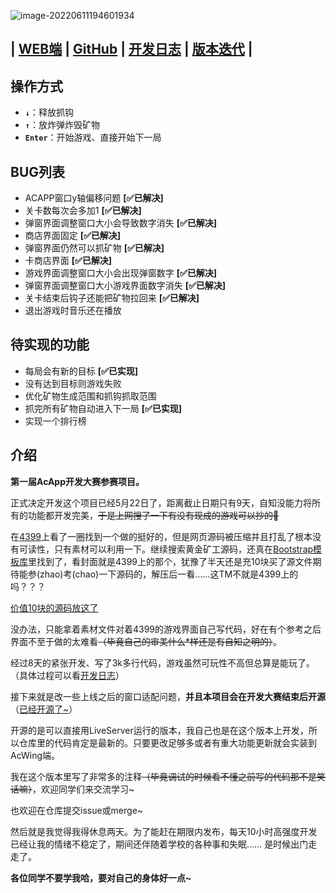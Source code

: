 ![image-20220611194601934](https://picgo-yangqing.oss-cn-hangzhou.aliyuncs.com/img/202206111946288.png)

## | [WEB端](https://app1695.acapp.acwing.com.cn:4434/) | [GitHub](https://github.com/YangQing-Lin/GoldMiner-LiveServer) | [开发日志](https://www.acwing.com/blog/content/21335/) | [版本迭代](https://www.acwing.com/blog/content/21363/) |

## 操作方式

- **`↓`**：释放抓钩
- **`↑`**：放炸弹炸毁矿物
- **`Enter`**：开始游戏、直接开始下一局

## BUG列表

- ACAPP窗口y轴偏移问题 **[✅已解决]**
- 关卡数每次会多加1 **[✅已解决]**
- 弹窗界面调整窗口大小会导致数字消失 **[✅已解决]**
- 商店界面固定 **[✅已解决]**
- 弹窗界面仍然可以抓矿物 **[✅已解决]**
- 卡商店界面 **[✅已解决]**
- 游戏界面调整窗口大小会出现弹窗数字 **[✅已解决]**
- 弹窗界面调整窗口大小游戏界面数字消失 **[✅已解决]**
- 关卡结束后钩子还能把矿物拉回来 **[✅已解决]**
- 退出游戏时音乐还在播放

## 待实现的功能

- 每局会有新的目标 **[✅已实现]**
- 没有达到目标则游戏失败
- 优化矿物生成范围和抓钩抓取范围
- 抓完所有矿物自动进入下一局 **[✅已实现]**
- 实现一个排行榜

## 介绍

**第一届AcApp开发大赛参赛项目。**

正式决定开发这个项目已经5月22日了，距离截止日期只有9天，自知没能力将所有的功能都开发完美，~~于是上网搜了一下有没有现成的游戏可以抄的🤣~~

在[4399](http://www.4399.com/flash/186723_1.htm)上看了一圈找到一个做的挺好的，但是网页源码被压缩并且打乱了根本没有可读性，只有素材可以利用一下。继续搜索黄金矿工源码，还真在[Bootstrap模板库](http://www.bootstrapmb.com/item/5688)里找到了，看封面就是4399上的那个，犹豫了半天还是充10块买了源文件期待能参(zhao)考(chao)一下源码的，解压后一看……这TM不就是4399上的吗？？？

[价值10块的源码放这了](https://project-static-file.oss-cn-hangzhou.aliyuncs.com/GoldMiner/%E9%BB%84%E9%87%91%E7%9F%BF%E5%B7%A5html5%E5%B0%8F%E6%B8%B8%E6%88%8F%E6%BA%90%E7%A0%81.rar)

没办法，只能拿着素材文件对着4399的游戏界面自己写代码，好在有个参考之后界面不至于做的太难看~~（毕竟自己的审美什么*样还是有自知之明的）~~。

经过8天的紧张开发、写了3k多行代码，游戏虽然可玩性不高但总算是能玩了。（具体过程可以看[开发日志](https://www.acwing.com/blog/content/21335/)）

接下来就是改一些上线之后的窗口适配问题，**并且本项目会在开发大赛结束后开源** （[已经开源了~](https://github.com/YangQing-Lin/GoldMiner-LiveServer)）

开源的是可以直接用LiveServer运行的版本，我自己也是在这个版本上开发，所以仓库里的代码肯定是最新的。只要更改足够多或者有重大功能更新就会实装到AcWing端。

我在这个版本里写了非常多的注释~~（毕竟调试的时候看不懂之前写的代码那不是笑话嘛）~~，欢迎同学们来交流学习~

也欢迎在仓库提交issue或merge~

然后就是我觉得我得休息两天。为了能赶在期限内发布，每天10小时高强度开发已经让我的情绪不稳定了，期间还伴随着学校的各种事和失眠……    是时候出门走走了。

**各位同学不要学我哈，要对自己的身体好一点~**

